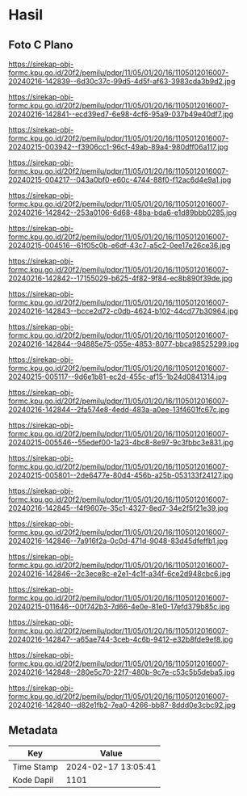 # Hasil

## Foto C Plano

https://sirekap-obj-formc.kpu.go.id/20f2/pemilu/pdpr/11/05/01/20/16/1105012016007-20240216-142839--6d30c37c-99d5-4d5f-af63-3983cda3b9d2.jpg

https://sirekap-obj-formc.kpu.go.id/20f2/pemilu/pdpr/11/05/01/20/16/1105012016007-20240216-142841--ecd39ed7-6e98-4cf6-95a9-037b49e40df7.jpg

https://sirekap-obj-formc.kpu.go.id/20f2/pemilu/pdpr/11/05/01/20/16/1105012016007-20240215-003942--f3906cc1-96cf-49ab-89a4-980dff06a117.jpg

https://sirekap-obj-formc.kpu.go.id/20f2/pemilu/pdpr/11/05/01/20/16/1105012016007-20240215-004217--043a0bf0-e60c-4744-88f0-f12ac6d4e9a1.jpg

https://sirekap-obj-formc.kpu.go.id/20f2/pemilu/pdpr/11/05/01/20/16/1105012016007-20240216-142842--253a0106-6d68-48ba-bda6-e1d89bbb0285.jpg

https://sirekap-obj-formc.kpu.go.id/20f2/pemilu/pdpr/11/05/01/20/16/1105012016007-20240215-004516--61f05c0b-e6df-43c7-a5c2-0ee17e26ce36.jpg

https://sirekap-obj-formc.kpu.go.id/20f2/pemilu/pdpr/11/05/01/20/16/1105012016007-20240216-142842--17155029-b625-4f82-9f84-ec8b890f39de.jpg

https://sirekap-obj-formc.kpu.go.id/20f2/pemilu/pdpr/11/05/01/20/16/1105012016007-20240216-142843--bcce2d72-c0db-4624-b102-44cd77b30964.jpg

https://sirekap-obj-formc.kpu.go.id/20f2/pemilu/pdpr/11/05/01/20/16/1105012016007-20240216-142844--94885e75-055e-4853-8077-bbca98525299.jpg

https://sirekap-obj-formc.kpu.go.id/20f2/pemilu/pdpr/11/05/01/20/16/1105012016007-20240215-005117--9d6e1b81-ec2d-455c-af15-1b24d0841314.jpg

https://sirekap-obj-formc.kpu.go.id/20f2/pemilu/pdpr/11/05/01/20/16/1105012016007-20240216-142844--2fa574e8-4edd-483a-a0ee-13f4601fc67c.jpg

https://sirekap-obj-formc.kpu.go.id/20f2/pemilu/pdpr/11/05/01/20/16/1105012016007-20240215-005546--55edef00-1a23-4bc8-8e97-9c3fbbc3e831.jpg

https://sirekap-obj-formc.kpu.go.id/20f2/pemilu/pdpr/11/05/01/20/16/1105012016007-20240215-005801--2de6477e-80d4-456b-a25b-053133f24127.jpg

https://sirekap-obj-formc.kpu.go.id/20f2/pemilu/pdpr/11/05/01/20/16/1105012016007-20240216-142845--f4f9607e-35c1-4327-8ed7-34e2f5f21e39.jpg

https://sirekap-obj-formc.kpu.go.id/20f2/pemilu/pdpr/11/05/01/20/16/1105012016007-20240216-142846--7a916f2a-0c0d-471d-9048-83d45dfeffb1.jpg

https://sirekap-obj-formc.kpu.go.id/20f2/pemilu/pdpr/11/05/01/20/16/1105012016007-20240216-142846--2c3ece8c-e2e1-4c1f-a34f-6ce2d948cbc6.jpg

https://sirekap-obj-formc.kpu.go.id/20f2/pemilu/pdpr/11/05/01/20/16/1105012016007-20240215-011646--00f742b3-7d66-4e0e-81e0-17efd379b85c.jpg

https://sirekap-obj-formc.kpu.go.id/20f2/pemilu/pdpr/11/05/01/20/16/1105012016007-20240216-142847--a65ae744-3ceb-4c6b-9412-e32b8fde9ef8.jpg

https://sirekap-obj-formc.kpu.go.id/20f2/pemilu/pdpr/11/05/01/20/16/1105012016007-20240216-142848--280e5c70-22f7-480b-9c7e-c53c5b5deba5.jpg

https://sirekap-obj-formc.kpu.go.id/20f2/pemilu/pdpr/11/05/01/20/16/1105012016007-20240216-142840--d82e1fb2-7ea0-4266-bb87-8ddd0e3cbc92.jpg


## Metadata

| Key        | Value               |
| ---------- | ------------------- |
| Time Stamp | 2024-02-17 13:05:41 |
| Kode Dapil | 1101                |



